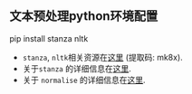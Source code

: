 
## 文本预处理python环境配置

pip install stanza nltk 
- `stanza`, `nltk`相关资源在[这里](https://pan.baidu.com/s/1UwT6P6lOlhH2OV-hzQAKWw) (提取码: mk8x).
- 关于`stanza` 的详细信息在[这里](https://stanfordnlp.github.io/stanza/index.html).
- 关于 `normalise` 的详细信息在[这里](https://github.com/EFord36/normalise).
